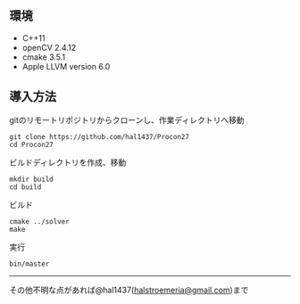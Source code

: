 
## 環境
* C++11 
* openCV 2.4.12 
* cmake 3.5.1
* Apple LLVM version 6.0

## 導入方法
gitのリモートリポジトリからクローンし、作業ディレクトリへ移動
```
git clone https://github.com/hal1437/Procon27
cd Procon27
```

ビルドディレクトリを作成、移動
```
mkdir build
cd build
```

ビルド
```
cmake ../solver
make
```

実行
```
bin/master
```

---

その他不明な点があれば@hal1437(halstroemeria@gmail.com)まで

